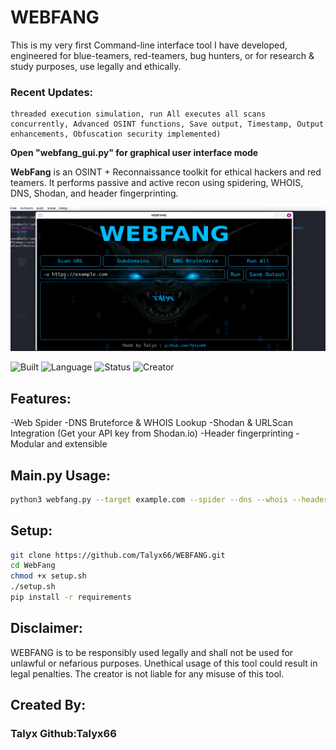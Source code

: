 # WEBFANG
This is my very first Command-line interface tool I have developed, engineered for blue-teamers, red-teamers, bug hunters, or for research & study purposes, use legally and ethically.
### Recent Updates:
```
threaded execution simulation, run All executes all scans concurrently, Advanced OSINT functions, Save output, Timestamp, Output enhancements, Obfuscation security implemented)
```


**Open "webfang_gui.py" for graphical user interface mode**
  
**WebFang** is an OSINT + Reconnaissance toolkit for ethical hackers and red teamers.
It performs passive and active recon using spidering, WHOIS, DNS, Shodan, and header fingerprinting.



![screenshot 5](WEBFANG%20Screenshots/screenshot4.png)

![Built](https://img.shields.io/badge/Built%20For-Kali_Linux-8B0000?style=for-the-badge)
![Language](https://img.shields.io/badge/Python-3.11-blue?style=flat-square)
![Status](https://img.shields.io/badge/Status-Live-green?style=plastic)
![Creator](https://img.shields.io/badge/Made%20by-Talyx-purple?style=flat&logo=github)

## Features:
-Web Spider
-DNS Bruteforce & WHOIS Lookup
-Shodan & URLScan Integration  (Get your API key from Shodan.io)
-Header fingerprinting
-Modular and extensible

## Main.py Usage:
```bash
python3 webfang.py --target example.com --spider --dns --whois --headers --shodan
```

## Setup:
```bash
git clone https://github.com/Talyx66/WEBFANG.git
cd WebFang
chmod +x setup.sh
./setup.sh
pip install -r requirements
```

## Disclaimer: 
WEBFANG is to be responsibly used legally and shall not be used for unlawful or nefarious purposes. Unethical usage of this tool could result in legal penalties. The creator is not liable for any misuse of this tool.

## Created By: 
### Talyx  Github:Talyx66


